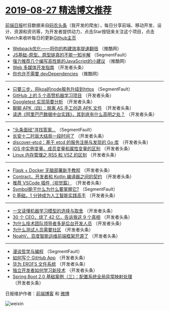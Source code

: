 # [2019-08-27 精选博文推荐](http://hao.caibaojian.com/date/2019/08/27)

[前端日报](http://caibaojian.com/c/news)栏目数据来自[码农头条](http://hao.caibaojian.com/)（我开发的爬虫），每日分享前端、移动开发、设计、资源和资讯等，为开发者提供动力，点击Star按钮来关注这个项目，点击Watch来收听每日的更新[Github主页](https://github.com/kujian/frontendDaily)
* [Webpack优化——将你的构建效率提速翻倍](http://hao.caibaojian.com/122821.html) （推酷网）
* [JS基础-原型、原型链真的不能一知半解](http://hao.caibaojian.com/122737.html) （SegmentFault）
* [强力推荐几个编写高性能的JavaScript的小建议](http://hao.caibaojian.com/122819.html) （推酷网）
* [Web 多媒体开发指南](http://hao.caibaojian.com/122755.html) （开发者头条）
* [你也许不需要 devDependencies](http://hao.caibaojian.com/122820.html) （推酷网）

***
* [只要三步，将koa的node服务升级到https](http://hao.caibaojian.com/122745.html) （SegmentFault）
* [GitHub 上的 5 个高赞机器学习项目](http://hao.caibaojian.com/122840.html) （开发者头条）
* [Googletest 实现简要分析](http://hao.caibaojian.com/122788.html) （开发者头条）
* [聊聊 APK（四）：脱离 AS 手工创造 APK 文件](http://hao.caibaojian.com/122789.html) （开发者头条）
* [读透《阿里巴巴数据中台实践》，其到底有什么高明之处？](http://hao.caibaojian.com/122832.html) （开发者头条）

***
* [“头条面经”寻找答案&#8230;](http://hao.caibaojian.com/122744.html) （SegmentFault）
* [长安十二时辰大结局一段时间了](http://hao.caibaojian.com/122766.html) （开发者头条）
* [discover-etcd：基于 etcd 的服务注册与发现的 Go 库](http://hao.caibaojian.com/122834.html) （开发者头条）
* [iOS 中实例变量、成员变量和属性变量的区别](http://hao.caibaojian.com/122780.html) （开发者头条）
* [Linux 内存管理之 RSS 和 VSZ 的区别](http://hao.caibaojian.com/122847.html) （开发者头条）

***
* [Flask + Docker 无脑部署新手教程](http://hao.caibaojian.com/122756.html) （开发者头条）
* [Contract，开发者和 Kotlin 编译器之间的契约](http://hao.caibaojian.com/122767.html) （开发者头条）
* [推荐 VSCode 插件（视觉篇）](http://hao.caibaojian.com/122835.html) （开发者头条）
* [Symbol能干什么为什么要掌握它?](http://hao.caibaojian.com/122746.html) （SegmentFault）
* [0 基础，1 分钟成为人工智能实践高手](http://hao.caibaojian.com/122781.html) （开发者头条）

***
* [一文读懂机器学习模型的选择与取舍](http://hao.caibaojian.com/122849.html) （开发者头条）
* [30 个 CEO，烧了 42 亿，告诉我这 9 个真相](http://hao.caibaojian.com/122757.html) （开发者头条）
* [为什么技术团队领导者多是后台开发人员](http://hao.caibaojian.com/122825.html) （开发者头条）
* [为什么测试人员需要社区](http://hao.caibaojian.com/122769.html) （开发者头条）
* [NoahV，百度智能运维前端框架开源了](http://hao.caibaojian.com/122836.html) （开发者头条）

***
* [漫谈哲学与编程](http://hao.caibaojian.com/122747.html) （SegmentFault）
* [如何写个 GitHub App](http://hao.caibaojian.com/122782.html) （开发者头条）
* [华为 EROFS 文件系统](http://hao.caibaojian.com/122850.html) （开发者头条）
* [独立开发者如何学习新技术](http://hao.caibaojian.com/122758.html) （开发者头条）
* [Spring Boot 2.0 基础案例（三）：配置系统全局异常映射处理](http://hao.caibaojian.com/122826.html) （开发者头条）

日报维护作者：[前端博客](http://caibaojian.com/) 和 [微博](http://caibaojian.com/go/weibo)

![weixin](https://user-images.githubusercontent.com/3055447/38468989-651132ac-3b80-11e8-8e6b-15122322a9d7.png)